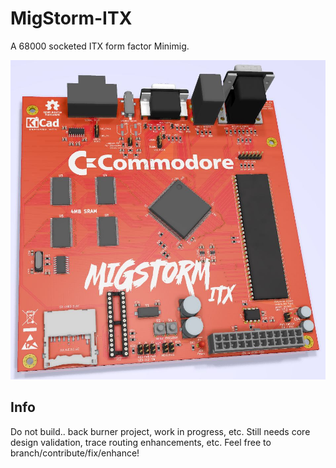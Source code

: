 # MigStorm-ITX
A 68000 socketed ITX form factor Minimig.

![pic](pic.jpg)

## Info
Do not build.. back burner project, work in progress, etc. Still needs core design validation, trace routing enhancements, etc. Feel free to branch/contribute/fix/enhance! 
